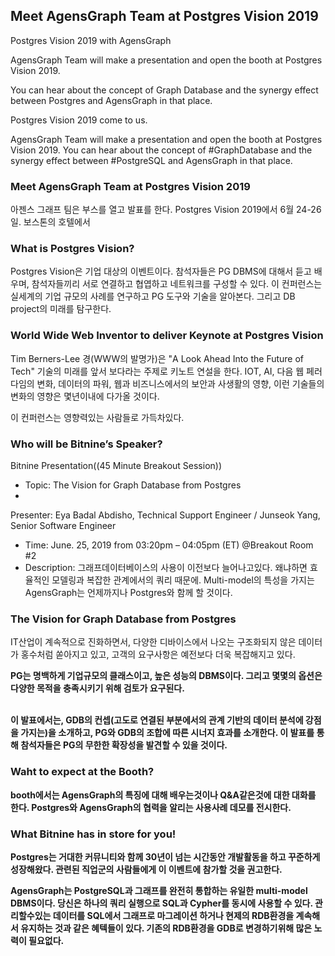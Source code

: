 ## Meet AgensGraph Team at Postgres Vision 2019

Postgres Vision 2019 with AgensGraph

AgensGraph Team will make a presentation and open the booth at Postgres Vision 2019.

You can hear about the concept of Graph Database and the synergy effect between Postgres and AgensGraph in that place.


Postgres Vision 2019 come to us.

AgensGraph Team will make a presentation and open the booth at Postgres Vision 2019. You can hear about the concept of #GraphDatabase and the synergy effect between #PostgreSQL and AgensGraph in that place.


### Meet AgensGraph Team at Postgres Vision 2019
아젠스 그래프 팀은 부스를 열고 발표를 한다. Postgres Vision 2019에서 6월 24-26일. 보스톤의 호텔에서

### What is Postgres Vision?
Postgres Vision은 기업 대상의 이벤트이다. 참석자들은 PG DBMS에 대해서 듣고 배우며, 참석자들끼리 서로 연결하고 협엽하고 네트워크를 구성할 수 있다. 이 컨퍼런스는 실세계의 기업 규모의 사례를 연구하고 PG 도구와 기술을 알아본다. 그리고 DB project의 미래를 탐구한다.

### World Wide Web Inventor to deliver Keynote at Postgres Vision
Tim Berners-Lee 경(WWW의 발명가)은 "A Look Ahead Into the Future of Tech" 기술의 미래를 앞서 보다라는 주제로 키노트 연설을 한다. IOT, AI, 다음 웹 페러다임의 변화, 데이터의 파워, 웹과 비즈니스에서의 보안과 사생활의 영향, 이런 기술들의 변화의 영향은 몇년이내에 다가올 것이다. 

이 컨퍼런스는 영향력있는 사람들로 가득차있다.

### Who will be Bitnine’s Speaker?
Bitnine Presentation((45 Minute Breakout Session))

- Topic: The Vision for Graph Database from Postgres
- 
Presenter: Eya Badal Abdisho, Technical Support Engineer / Junseok Yang, Senior Software Engineer 
- Time: June. 25, 2019 from 03:20pm – 04:05pm (ET) @Breakout Room #2
- Description: 그래프데이터베이스의 사용이 이전보다 늘어나고있다. 왜냐하면 효율적인 모델링과 복잡한 관계에서의 쿼리 때문에. Multi-model의 특성을 가지는 AgensGraph는 언제까지나 Postgres와 함께 할 것이다.


### The Vision for Graph Database from Postgres
IT산업이 계속적으로 진화하면서, 다양한 디바이스에서 나오는 구조화되지 않은 데이터가 홍수처럼 쏟아지고 있고, 고객의 요구사항은 예전보다 더욱 복잡해지고 있다. 

<b>PG는 명백하게 기업규모의 클래스이고, 높은 성능의 DBMS이다. 그리고 몇몇의 옵션은 다양한 목적을 충족시키기 위해 검토가 요구된다. 

<br>이 발표에서는, GDB의 컨셉(고도로 연결된 부분에서의 관계 기반의  데이터 분석에 강점을 가지는)을 소개하고, PG와 GDB의 조합에 따른 시너지 효과를 소개한다. 이 발표를 통해 참석자들은 PG의 무한한 확장성을 발견할 수 있을 것이다.


### Waht to expect at the Booth?
booth에서는 AgensGraph의 특징에 대해 배우는것이나 Q&A같은것에 대한 대화를 한다. Postgres와 AgensGraph의 협력을 알리는 사용사례 데모를 전시한다.

### What Bitnine has in store for you!
Postgres는 거대한 커뮤니티와 함께 30년이 넘는 시간동안 개발활동을 하고 꾸준하게 성장해왔다. 관련된 직업군의 사람들에게 이 이벤트에 참가할 것을 권고한다.

AgensGraph는 PostgreSQL과 그래프를 완전히 통합하는 유일한 multi-model DBMS이다. 당신은 하나의 쿼리 실행으로 SQL과 Cypher를 동시에 사용할 수 있다. 관리할수있는 데이터를 SQL에서 그래프로 마그레이션 하거나 현제의 RDB환경을 계속해서 유지하는 것과 같은 혜텍들이 있다. 기존의 RDB환경을 GDB로 변경하기위해 많은 노력이 필요없다.


